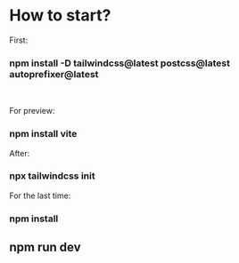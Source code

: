 <h1>How to start? </h1>

<p> First: </p>
<h3> npm install -D tailwindcss@latest postcss@latest autoprefixer@latest </h3>
<br>
 
 <p> For preview: </p>
<h3> npm install vite </h3>

<p> After: </p>
<h3>npx tailwindcss init  </h3>
<p>  For the last time: </p>
<h3> npm install </h3>
<h2> npm run dev </h2>
